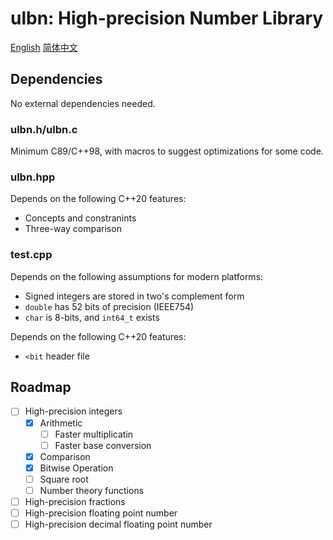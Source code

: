 # ulbn: High-precision Number Library

[English](./README.md) [简体中文](./README_zh_CN.md)

## Dependencies

No external dependencies needed.

### ulbn.h/ulbn.c

Minimum C89/C++98, with macros to suggest optimizations for some code.

### ulbn.hpp

Depends on the following C++20 features:

- Concepts and constranints
- Three-way comparison

### test.cpp

Depends on the following assumptions for modern platforms:

- Signed integers are stored in two's complement form
- `double` has 52 bits of precision (IEEE754)
- `char` is 8-bits, and `int64_t` exists

Depends on the following C++20 features:

- `<bit` header file

## Roadmap

- [ ] High-precision integers
  - [x] Arithmetic
    - [ ] Faster multiplicatin
    - [ ] Faster base conversion
  - [x] Comparison
  - [x] Bitwise Operation
  - [ ] Square root
  - [ ] Number theory functions
- [ ] High-precision fractions
- [ ] High-precision floating point number
- [ ] High-precision decimal floating point number